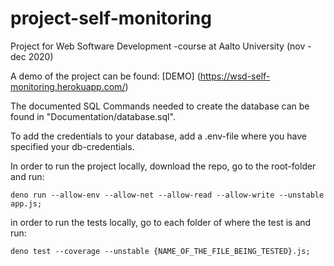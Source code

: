 # project-self-monitoring
Project for Web Software Development -course at Aalto University (nov - dec 2020)

A demo of the project can be found: [DEMO] (https://wsd-self-monitoring.herokuapp.com/)

The documented SQL Commands needed to create the database can be found in "Documentation/database.sql".

To add the credentials to your database, add a .env-file where you have specified your db-credentials.

In order to run the project locally, download the repo, go to the root-folder and run:
```
deno run --allow-env --allow-net --allow-read --allow-write --unstable app.js;
```
in order to run the tests locally, go to each folder of where the test is and run:
```
deno test --coverage --unstable {NAME_OF_THE_FILE_BEING_TESTED}.js;
```
